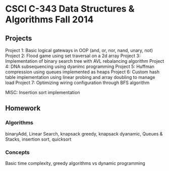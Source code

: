 CSCI C-343 Data Structures & Algorithms Fall 2014
============
Projects
--------------- 
Project 1: Basic logical gateways in OOP (and, or, nor, nand, unary, not)
Project 2: Flood game using set traversal on a 2d array
Project 3: Implementation of binary search tree  with AVL rebalancing algorithm
Project 4: DNA subsequencing using dyanimc programming
Project 5: Huffman compression using queues implemented as heaps
Project 6: Custom hash table implementation using linear probing and array doubling to manage load
Project 7: Optimizing wiring configuration through BFS algorithm

MISC: Insertion sort implementation

Homework
--------------- 
### Algorithms ###
binaryAdd, Linear Search, knapsack greedy, knapsack dyanamic, Queues & Stacks, insertion sort, quicksort

### Concepts ###
Basic time complexity, greedy algorithms vs dynamic programming

